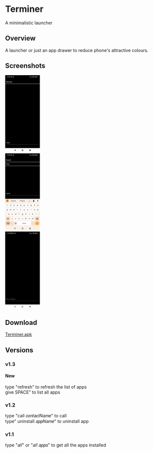 # Terminer
A minimalistic launcher

## Overview
A launcher or just an app drawer to reduce phone's attractive colours.

## Screenshots
<img src="/results/result_1.jpg?raw=true" height="250"></br>
<img src="/results/result_2.jpg?raw=true" height="250"></br>
<img src="/results/result_3.jpg?raw=true" height="250"></br>

## Download
[Terminer.apk](https://github.com/ShreyasSSN/terminer-launcher/releases/download/v1.3.1/terminer-1.3.1.apk)

## Versions

### v1.3
#### New
type "refresh" to refresh the list of apps </br>
give SPACE" to list all apps

### v1.2
type "call 𝑐𝑜𝑛𝑡𝑎𝑐𝑡𝑁𝑎𝑚𝑒" to call </br>
type" uninstall 𝑎𝑝𝑝𝑁𝑎𝑚𝑒" to uninstall app

### v1.1
type "𝑎𝑙𝑙" or "𝑎𝑙𝑙 𝑎𝑝𝑝𝑠" to get all the apps installed
